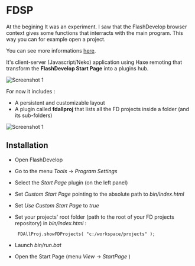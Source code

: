 # FDSP

At the begining It was an experiment. I saw that the FlashDevelop browser context gives some functions that interracts with the main program. This way you can for example open a project.

You can see more informations [here](http://mromecki.fr/blog/post/flashdevelop-startpage-plugin).

It's client-server (Javascript/Neko) application using Haxe remoting that transform the **FlashDevelop Start Page** into a plugins hub.

![Screenshot 1](http://mromecki.fr/blog/post/50/fdsp_screen1.jpg)

For now it includes :
	
 * A persistent and customizable layout
 * A plugin called **fdallproj** that lists all the FD projects inside a folder (and its sub-folders)

![Screenshot 1](http://mromecki.fr/blog/post/50/fdsp_screen2.jpg)

## Installation

 * Open FlashDevelop
 * Go to the menu *Tools* -> *Program Settings*
 * Select the *Start Page* plugin (on the left panel)
 * Set *Custom Start Page* pointing to the absolute path to *bin/index.html*
 * Set *Use Custom Start Page* to *true*
 * Set your projects' root folder (path to the root of your FD projects repository) in *bin/index.html* :

		FDAllProj.showFDProjects( "c:/workspace/projects" );
	
 * Launch *bin/run.bat*
 * Open the Start Page (menu *View* -> *StartPage* )
